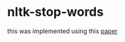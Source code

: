 # nltk-stop-words

this was implemented using this [paper](https://www.researchgate.net/publication/306364790_Toward_an_ARABIC_Stop-Words_List_Generation)